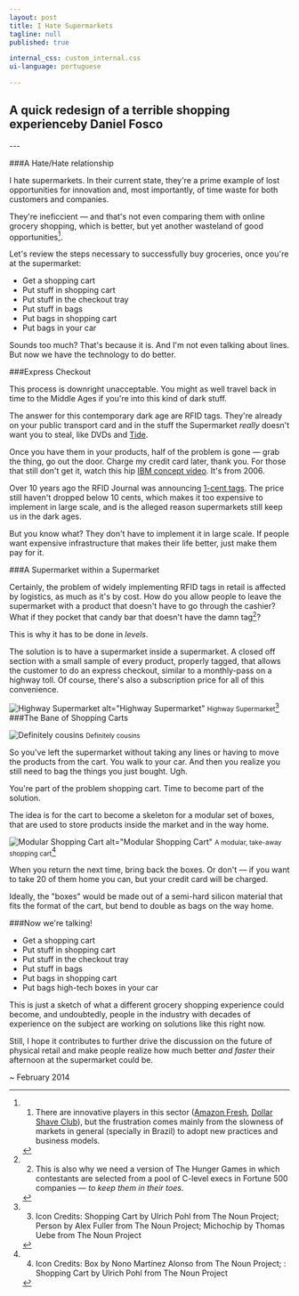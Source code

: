 ```yaml
---
layout: post
title: I Hate Supermarkets
tagline: null
published: true

internal_css: custom_internal.css
ui-language: portuguese

---
```


<h2><span class="break comma">A quick redesign of a terrible shopping experience</span>by Daniel Fosco</h2>
---

###A Hate/Hate relationship

I hate supermarkets. In their current state, they're a prime example of lost opportunities for innovation and, most importantly, of time waste for both customers and companies.

They're ineficcient — and that's not even comparing them with online grocery shopping, which is better, but yet another wasteland of good opportunities[^1].

Let's review the steps necessary to successfully buy groceries, once you're at the supermarket:
  
  - Get a shopping cart
  - Put stuff in shopping cart
  - Put stuff in the checkout tray
  - Put stuff in bags
  - Put bags in shopping cart
  - Put bags in your car

Sounds too much? That's because it is. And I'm not even talking about lines. But now we have the technology to do better.

###Express Checkout

This process is downright unacceptable. You might as well travel back in time to the Middle Ages if you're into this kind of dark stuff.

The answer for this contemporary dark age are RFID tags. They're already on your public transport card and in the stuff the Supermarket *really* doesn't want you to steal, like DVDs and [Tide](http://www.theatlantic.com/business/archive/2012/03/why-are-criminals-stealing-tide-detergent-and-using-it-for-money/254631/). 

Once you have them in your products, half of the problem is gone — grab the thing, go out the door. Charge my credit card later, thank you. For those that still don't get it, watch this hip [IBM concept video](http://www.youtube.com/watch?v=eob532iEpqk). It's from 2006.

Over 10 years ago the RFID Journal was announcing [1-cent tags](http://www.rfidjournal.com/articles/view?363). The price still haven't dropped below 10 cents, which makes it too expensive to implement in large scale, and is the alleged reason supermarkets still keep us in the dark ages.

But you know what? They don't have to implement it in large scale. If people want expensive infrastructure that makes their life better, just make them pay for it.


###A Supermarket within a Supermarket

Certainly, the problem of widely implementing RFID tags in retail is affected by logistics, as much as it's by cost. How do you allow people to leave the supermarket with a product that doesn't have to go through the cashier? What if they pocket that candy bar that doesn't have the damn tag[^2]?

This is why it has to be done in *levels*.

The solution is to have a supermarket inside a supermarket. A closed off section with a small sample of every product, properly tagged, that allows the customer to do an express checkout, similar to a monthly-pass on a highway toll. Of course, there's also a subscription price for all of this convenience.

![Highway Supermarket  alt="Highway Supermarket"](http://i.imgur.com/oKbKq8y.png)
<small>Highway Supermarket</small>[^3]
###The Bane of Shopping Carts

![Definitely cousins](http://i.imgur.com/fhCRUpO.png)
<small>Definitely cousins</small>

So you've left the supermarket without taking any lines or having to move the products from the cart. You walk to your car. And then you realize you still need to bag the things you just bought. Ugh.

You're part of the problem shopping cart. Time to become part of the solution.

The idea is for the cart to become a skeleton for a modular set of boxes, that are used to store products inside the market and in the way home. 

![Modular Shopping Cart  alt="Modular Shopping Cart"](http://i.imgur.com/iskW4hI.png)
<small>A modular, take-away shopping cart</small>[^4]

When you return the next time, bring back the boxes. Or don't — if you want to take 20 of them home you can, but your credit card will be charged.

Ideally, the "boxes" would be made out of a semi-hard silicon material that fits the format of the cart, but bend to double as bags on the way home.

###Now we're talking!

  - Get a shopping cart
  - Put stuff in shopping cart
  - <span class="strike">Put stuff in the checkout tray</span>
  - <span class="strike">Put stuff in bags</span>
  - <span class="strike">Put bags in shopping cart</span>
  - Put <span class="strike">bags</span> high-tech boxes in your car

This is just a sketch of what a different grocery shopping experience could become, and undoubtedly, people in the industry with decades of experience on the subject are working on solutions like this right now.

Still, I hope it contributes to further drive the discussion on the future of physical retail and make people realize how much better *and faster* their afternoon at the supermarket could be.

~ February 2014

[^1]: 1) There are innovative players in this sector ([Amazon Fresh](https://fresh.amazon.com/), [Dollar Shave Club](http://www.dollarshaveclub.com/)), but the frustration comes mainly from the slowness of markets in general (specially in Brazil) to adopt new practices and business models.

[^2]: 2) This is also why we need a version of The Hunger Games in which contestants are selected from a pool of C-level execs in Fortune 500 companies — *to keep them in their toes*.

[^3]: 3) Icon Credits: Shopping Cart by Ulrich Pohl from The Noun Project; Person by Alex Fuller from The Noun Project; Michochip by Thomas Uebe from The Noun Project

[^4]: 4) Icon Credits: Box by Nono Martínez Alonso from The Noun Project; : Shopping Cart by Ulrich Pohl from The Noun Project